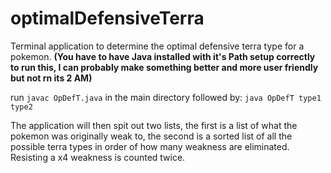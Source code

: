 # optimalDefensiveTerra
Terminal application to determine the optimal defensive terra type for a pokemon. **(You have to have Java installed with it's Path setup correctly to run this, I can probably make something better and more user friendly but not rn its 2 AM)**

run `javac OpDefT.java` in the main directory followed by: `java OpDefT type1 type2`

The application will then spit out two lists, the first is a list of what the pokemon was originally weak to, 
the second is a sorted list of all the possible terra types in order of how many weakness are eliminated. 
Resisting a x4 weakness is counted twice.

